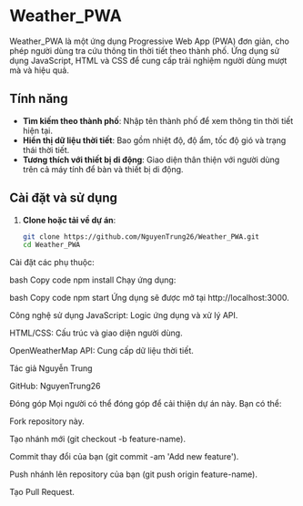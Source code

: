 # Weather_PWA

Weather_PWA là một ứng dụng Progressive Web App (PWA) đơn giản, cho phép người dùng tra cứu thông tin thời tiết theo thành phố. Ứng dụng sử dụng JavaScript, HTML và CSS để cung cấp trải nghiệm người dùng mượt mà và hiệu quả.

## Tính năng

- **Tìm kiếm theo thành phố**: Nhập tên thành phố để xem thông tin thời tiết hiện tại.
- **Hiển thị dữ liệu thời tiết**: Bao gồm nhiệt độ, độ ẩm, tốc độ gió và trạng thái thời tiết.
- **Tương thích với thiết bị di động**: Giao diện thân thiện với người dùng trên cả máy tính để bàn và thiết bị di động.

## Cài đặt và sử dụng

1. **Clone hoặc tải về dự án**:

   ```bash
   git clone https://github.com/NguyenTrung26/Weather_PWA.git
   cd Weather_PWA
Cài đặt các phụ thuộc:

bash
Copy code
npm install
Chạy ứng dụng:

bash
Copy code
npm start
Ứng dụng sẽ được mở tại http://localhost:3000.

Công nghệ sử dụng
JavaScript: Logic ứng dụng và xử lý API.

HTML/CSS: Cấu trúc và giao diện người dùng.

OpenWeatherMap API: Cung cấp dữ liệu thời tiết.

Tác giả
Nguyễn Trung

GitHub: NguyenTrung26

Đóng góp
Mọi người có thể đóng góp để cải thiện dự án này. Bạn có thể:

Fork repository này.

Tạo nhánh mới (git checkout -b feature-name).

Commit thay đổi của bạn (git commit -am 'Add new feature').

Push nhánh lên repository của bạn (git push origin feature-name).

Tạo Pull Request.
